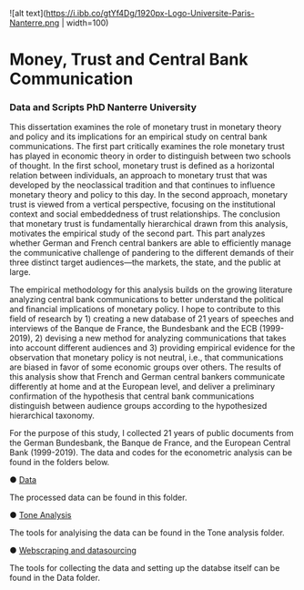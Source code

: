 
![alt text](https://i.ibb.co/gtYf4Dg/1920px-Logo-Universite-Paris-Nanterre.png | width=100)
# Money, Trust and Central Bank Communication
### Data and Scripts PhD Nanterre University  

This dissertation examines the role of monetary trust in monetary theory and policy and its implications for an empirical study on central bank communications. The first part critically examines the role monetary trust has played in economic theory in order to distinguish between two schools of thought. In the first school, monetary trust is defined as a horizontal relation between individuals, an approach to monetary trust that was developed by the neoclassical tradition and that continues to influence monetary theory and policy to this day. In the second approach, monetary trust is viewed from a vertical perspective, focusing on the institutional context and social embeddedness of trust relationships. The conclusion that monetary trust is fundamentally hierarchical drawn from this analysis, motivates the empirical study of the second part. This part analyzes whether German and French central bankers are able to efficiently manage the communicative challenge of pandering to the different demands of their three distinct target audiences—the markets, the state, and the public at large. 

The empirical methodology for this analysis builds on the growing literature analyzing central bank communications to better understand the political and financial implications of monetary policy. I hope to contribute to this field of research by 1) creating a new database of 21 years of speeches and interviews of the Banque de France, the Bundesbank and the ECB (1999-2019), 2) devising a new method for analyzing communications that takes into account different audiences and 3) providing empirical evidence for the observation that monetary policy is not neutral, i.e., that communications are biased in favor of some economic groups over others. The results of this analysis show that French and German central bankers communicate differently at home and at the European level, and deliver a preliminary confirmation of the hypothesis that central bank communications distinguish between audience groups according to the hypothesized hierarchical taxonomy. 

For the purpose of this study, I collected 21 years of public documents from the German Bundesbank, the Banque de France, and the European Central Bank (1999-2019). The data and codes for the econometric analysis can be found in the folders below. 

● [Data](https://github.com/Moritz-Pfeifer/Money-Trust-and-Central-Bank-Communications/tree/main/Data) 

The processed data can be found in this folder.

● [Tone Analysis](https://github.com/Moritz-Pfeifer/Money-Trust-and-Central-Bank-Communications/tree/main/Tone_analysis)

The tools for analyising the data can be found in the Tone analysis folder. 

● [Webscraping and datasourcing](https://github.com/Moritz-Pfeifer/Money-Trust-and-Central-Bank-Communications/tree/main/Webscraping)

The tools for collecting the data and setting up the databse itself can be found in the Data folder.
